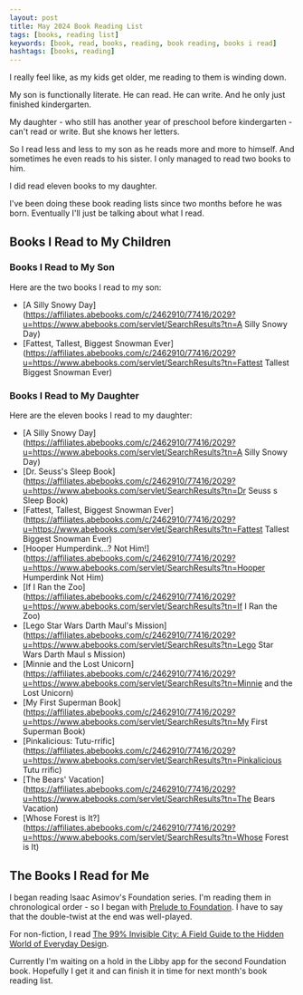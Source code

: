 ```yaml
---
layout: post
title: May 2024 Book Reading List
tags: [books, reading list]
keywords: [book, read, books, reading, book reading, books i read]
hashtags: [books, reading]
---
```


I really feel like, as my kids get older, me reading to them is winding down.

My son is functionally literate. He can read. He can write. And he only just finished kindergarten.

My daughter - who still has another year of preschool before kindergarten - can't read or write. But she knows her letters.

So I read less and less to my son as he reads more and more to himself. And sometimes he even reads to his sister. I only managed to read two books to him.

I did read eleven books to my daughter.

I've been doing these book reading lists since two months before he was born. Eventually I'll just be talking about what I read.

## Books I Read to My Children

### Books I Read to My Son

Here are the two books I read to my son:

* [A Silly Snowy Day](https://affiliates.abebooks.com/c/2462910/77416/2029?u=https://www.abebooks.com/servlet/SearchResults?tn=A Silly Snowy Day)
* [Fattest, Tallest, Biggest Snowman Ever](https://affiliates.abebooks.com/c/2462910/77416/2029?u=https://www.abebooks.com/servlet/SearchResults?tn=Fattest Tallest Biggest Snowman Ever)

### Books I Read to My Daughter

Here are the eleven books I read to my daughter:

* [A Silly Snowy Day](https://affiliates.abebooks.com/c/2462910/77416/2029?u=https://www.abebooks.com/servlet/SearchResults?tn=A Silly Snowy Day)
* [Dr. Seuss's Sleep Book](https://affiliates.abebooks.com/c/2462910/77416/2029?u=https://www.abebooks.com/servlet/SearchResults?tn=Dr Seuss s Sleep Book)
* [Fattest, Tallest, Biggest Snowman Ever](https://affiliates.abebooks.com/c/2462910/77416/2029?u=https://www.abebooks.com/servlet/SearchResults?tn=Fattest Tallest Biggest Snowman Ever)
* [Hooper Humperdink...? Not Him!](https://affiliates.abebooks.com/c/2462910/77416/2029?u=https://www.abebooks.com/servlet/SearchResults?tn=Hooper Humperdink Not Him)
* [If I Ran the Zoo](https://affiliates.abebooks.com/c/2462910/77416/2029?u=https://www.abebooks.com/servlet/SearchResults?tn=If I Ran the Zoo)
* [Lego Star Wars Darth Maul's Mission](https://affiliates.abebooks.com/c/2462910/77416/2029?u=https://www.abebooks.com/servlet/SearchResults?tn=Lego Star Wars Darth Maul s Mission)
* [Minnie and the Lost Unicorn](https://affiliates.abebooks.com/c/2462910/77416/2029?u=https://www.abebooks.com/servlet/SearchResults?tn=Minnie and the Lost Unicorn)
* [My First Superman Book](https://affiliates.abebooks.com/c/2462910/77416/2029?u=https://www.abebooks.com/servlet/SearchResults?tn=My First Superman Book)
* [Pinkalicious: Tutu-rrific](https://affiliates.abebooks.com/c/2462910/77416/2029?u=https://www.abebooks.com/servlet/SearchResults?tn=Pinkalicious Tutu rrific)
* [The Bears' Vacation](https://affiliates.abebooks.com/c/2462910/77416/2029?u=https://www.abebooks.com/servlet/SearchResults?tn=The Bears Vacation)
* [Whose Forest is It?](https://affiliates.abebooks.com/c/2462910/77416/2029?u=https://www.abebooks.com/servlet/SearchResults?tn=Whose Forest is It)

## The Books I Read for Me

I began reading Isaac Asimov's Foundation series. I'm reading them in chronological order - so I began with [Prelude to Foundation](https://www.amazon.com/gp/product/B003EY7JH6?tag=hendrixjoseph-20). I have to say that the double-twist at the end was well-played.

For non-fiction, I read [The 99% Invisible City: A Field Guide to the Hidden World of Everyday Design](https://www.amazon.com/99-Invisible-City-Hidden-Everyday-ebook/dp/B086YHKSJX/?tag=hendrixjoseph-20).

Currently I'm waiting on a hold in the Libby app for the second Foundation book. Hopefully I get it and can finish it in time for next month's book reading list.